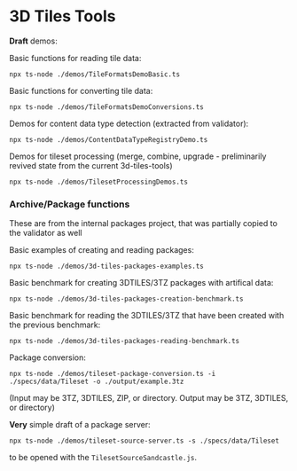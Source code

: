 # 3D Tiles Tools

**Draft** demos:

Basic functions for reading tile data:
```
npx ts-node ./demos/TileFormatsDemoBasic.ts
```

Basic functions for converting tile data:
```
npx ts-node ./demos/TileFormatsDemoConversions.ts
```

Demos for content data type detection (extracted from validator):
```
npx ts-node ./demos/ContentDataTypeRegistryDemo.ts
```

Demos for tileset processing (merge, combine, upgrade - preliminarily revived state from the current 3d-tiles-tools)
```
npx ts-node ./demos/TilesetProcessingDemos.ts
```

### Archive/Package functions 

These are from the internal packages project, that was partially copied to the validator as well

Basic examples of creating and reading packages:
```
npx ts-node ./demos/3d-tiles-packages-examples.ts
```

Basic benchmark for creating 3DTILES/3TZ packages with artifical data:
```
npx ts-node ./demos/3d-tiles-packages-creation-benchmark.ts
```

Basic benchmark for reading the 3DTILES/3TZ that have been created with the previous benchmark:
```
npx ts-node ./demos/3d-tiles-packages-reading-benchmark.ts
```

Package conversion:
```
npx ts-node ./demos/tileset-package-conversion.ts -i ./specs/data/Tileset -o ./output/example.3tz
```
(Input may be 3TZ, 3DTILES, ZIP, or directory. Output may be 3TZ, 3DTILES, or directory)

**Very** simple draft of a package server:
```
npx ts-node ./demos/tileset-source-server.ts -s ./specs/data/Tileset
```
to be opened with the `TilesetSourceSandcastle.js`.



